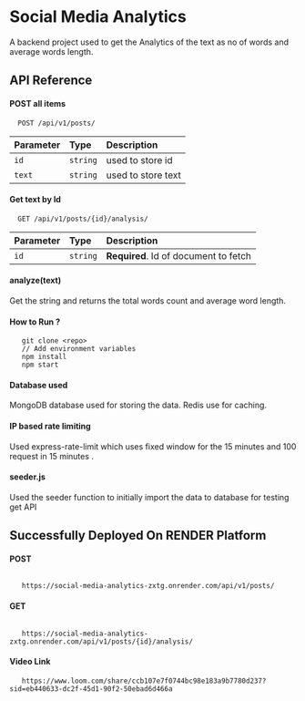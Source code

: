 
# Social Media Analytics

A backend project used to get the Analytics of the text as no of words and average words length.

## API Reference

#### POST all items

```http
  POST /api/v1/posts/
```

| Parameter | Type     | Description                |
| :-------- | :------- | :------------------------- |
| `id`      | `string` | used to store id           |
| `text`    | `string` | used to store text         |

#### Get text by Id 

```http
  GET /api/v1/posts/{id}/analysis/
```

| Parameter | Type     | Description                       |
| :-------- | :------- | :-------------------------------- |
| `id`      | `string` | **Required**. Id of document to fetch |

#### analyze(text)

Get the string and returns the total words count and average word length.

#### How to Run ?

```http
   git clone <repo>
   // Add environment variables
   npm install 
   npm start
```
#### Database used
 MongoDB database used for storing the data. 
 Redis use for caching.

#### IP based rate limiting 
  Used express-rate-limit which uses fixed window for 
  the 15 minutes  and 100 request in 15 minutes .

#### seeder.js
 Used the seeder function to initially import the data to database for testing get API
 
## Successfully Deployed On RENDER Platform

#### POST
```http

   https://social-media-analytics-zxtg.onrender.com/api/v1/posts/
```

#### GET
```http

   https://social-media-analytics-zxtg.onrender.com/api/v1/posts/{id}/analysis/

```


#### Video Link
```
   https://www.loom.com/share/ccb107e7f0744bc98e183a9b7780d237?sid=eb440633-dc2f-45d1-90f2-50ebad6d466a
```